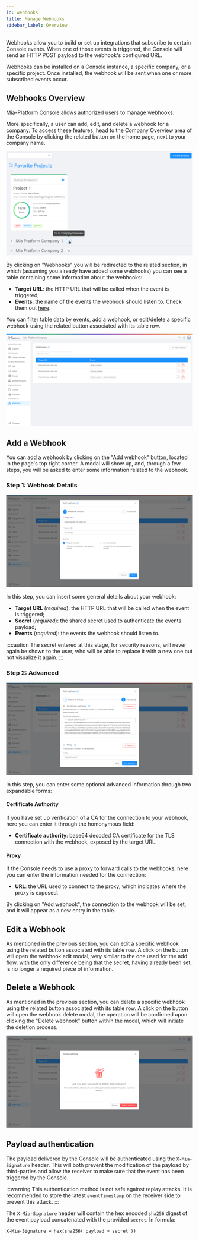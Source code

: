 ```yaml
---
id: webhooks
title: Manage Webhooks
sidebar_label: Overview
---
```


Webhooks allow you to build or set up integrations that subscribe to certain Console events. 
When one of those events is triggered, the Console will send an HTTP POST payload to the webhook's configured URL.

Webhooks can be installed on a Console instance, a specific company, or a specific project. 
Once installed, the webhook will be sent when one or more subscribed events occur.

## Webhooks Overview

Mia-Platform Console allows authorized users to manage webhooks. 

More specifically, a user can add, edit, and delete a webhook for a company. To access these features, head to the Company Overview area of the Console by clicking the related button on the home page, next to your company name.

![Go to Company Overview](img/go-to-company-overview.png)

By clicking on "Webhooks" you will be redirected to the related section, in which (assuming you already have added some webhooks) you can see a table containing some information about the webhooks:

* **Target URL**: the HTTP URL that will be called when the event is triggered;
* **Events**: the name of the events the webhook should listen to. Check them out [here](/development_suite/webhooks-and-events/events.mdx).

You can filter table data by events, add a webhook, or edit/delete a specific webhook using the related button associated with its table row.

![Webhooks overview](img/webhooks-overview.png)

## Add a Webhook

You can add a webhook by clicking on the "Add webhook" button, located in the page's top right corner. A modal will show up, and, through a few steps, you will be asked to enter some information related to the webhook.

### Step 1: Webhook Details

![Add webhook 1](img/add-webhook-1.png)

In this step, you can insert some general details about your webhook:

* **Target URL** (*required*): the HTTP URL that will be called when the event is triggered;
* **Secret** (*required*): the shared secret used to authenticate the events payload;
* **Events** (*required*): the events the webhook should listen to.

:::caution
The secret entered at this stage, for security reasons, will never again be shown to the user, who will be able to replace it with a new one but not visualize it again.
:::

### Step 2: Advanced

![Add webhook 2](img/add-webhook-2.png)

In this step, you can enter some optional advanced information through two expandable forms:

#### Certificate Authority

If you have set up verification of a CA for the connection to your webhook, here you can enter it through the homonymous field:

* **Certificate authority**: base64 decoded CA certificate for the TLS connection with the webhook, exposed by the target URL.

#### Proxy

If the Console needs to use a proxy to forward calls to the webhooks, here you can enter the information needed for the connection:

* **URL**: the URL used to connect to the proxy, which indicates where the proxy is exposed.

By clicking on "Add webhook", the connection to the webhook will be set, and it will appear as a new entry in the table.

## Edit a Webhook

As mentioned in the previous section, you can edit a specific webhook using the related button associated with its table row.
A click on the button will open the webhook edit modal, very similar to the one used for the add flow, with the only difference being that the secret, having already been set, is no longer a required piece of information.

## Delete a Webhook

As mentioned in the previous section, you can delete a specific webhook using the related button associated with its table row.
A click on the button will open the webhook delete modal, the operation will be confirmed upon clicking the "Delete webhook" button within the modal, which will initiate the deletion process.

![delete webhook](./img/delete-webhook.png)

## Payload authentication

The payload delivered by the Console will be authenticated using the `X-Mia-Signature` header. This will both prevent the modification of the payload by third-parties and allow the receiver to make sure that the event has been triggered by the Console.

:::warning
This authentication method is not safe against replay attacks. 
It is recommended to store the latest `eventTimestamp` on the receiver side to prevent this attack.
:::

The `X-Mia-Signature` header will contain the hex encoded `sha256` digest of the event payload concatenated with the provided `secret`. In formula:

```
X-Mia-Signature = hex(sha256( payload + secret ))
```
